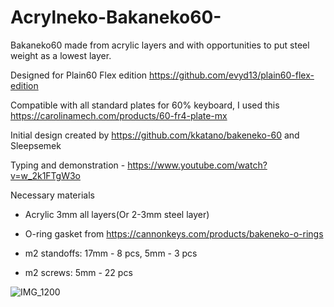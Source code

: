 # Acrylneko-Bakaneko60- 

Bakaneko60 made from acrylic layers and with opportunities to put steel weight as a lowest layer.

Designed for Plain60 Flex edition
https://github.com/evyd13/plain60-flex-edition

Compatible with all standard plates for 60% keyboard, I used this https://carolinamech.com/products/60-fr4-plate-mx

Initial design created by https://github.com/kkatano/bakeneko-60 and Sleepsemek

Typing and demonstration - https://www.youtube.com/watch?v=w_2k1FTgW3o

Necessary materials

- Acrylic 3mm all layers(Or 2-3mm steel layer)
- O-ring gasket from https://cannonkeys.com/products/bakeneko-o-rings

- m2 standoffs:
17mm - 8 pcs, 5mm - 3 pcs

- m2 screws:
5mm - 22 pcs

![IMG_1200](https://user-images.githubusercontent.com/116327112/201731065-2b09b52f-a19b-4ab8-9c18-4cd6ca6f9d5a.jpg)






